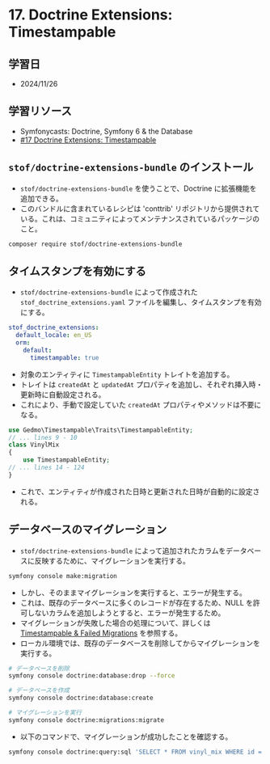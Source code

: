 # 17. Doctrine Extensions: Timestampable

## 学習日

- 2024/11/26

## 学習リソース

- Symfonycasts: Doctrine, Symfony 6 & the Database
- [#17 Doctrine Extensions: Timestampable](https://symfonycasts.com/screencast/symfony-doctrine/timestampable)

## `stof/doctrine-extensions-bundle` のインストール

- `stof/doctrine-extensions-bundle` を使うことで、Doctrine に拡張機能を追加できる。
- このバンドルに含まれているレシピは 'conttrib' リポジトリから提供されている。これは、コミュニティによってメンテナンスされているパッケージのこと。

```bash
composer require stof/doctrine-extensions-bundle
```

## タイムスタンプを有効にする

- `stof/doctrine-extensions-bundle` によって作成された `stof_doctrine_extensions.yaml` ファイルを編集し、タイムスタンプを有効にする。

```yaml
stof_doctrine_extensions:
  default_locale: en_US
  orm:
    default:
      timestampable: true
```

- 対象のエンティティに `TimestampableEntity` トレイトを追加する。
- トレイトは `createdAt` と `updatedAt` プロパティを追加し、それぞれ挿入時・更新時に自動設定される。
- これにより、手動で設定していた `createdAt` プロパティやメソッドは不要になる。

```php
use Gedmo\Timestampable\Traits\TimestampableEntity;
// ... lines 9 - 10
class VinylMix
{
    use TimestampableEntity;
// ... lines 14 - 124
}
```

- これで、エンティティが作成された日時と更新された日時が自動的に設定される。

## データベースのマイグレーション

- `stof/doctrine-extensions-bundle` によって追加されたカラムをデータベースに反映するために、マイグレーションを実行する。

```bash
symfony console make:migration
```

- しかし、そのままマイグレーションを実行すると、エラーが発生する。
- これは、既存のデータベースに多くのレコードが存在するため、NULL を許可しないカラムを追加しようとすると、エラーが発生するため。
- マイグレーションが失敗した場合の処理について、詳しくは [Timestampable & Failed Migrations](https://symfonycasts.com/screencast/symfony5-doctrine/bad-migrations) を参照する。
- ローカル環境では、既存のデータベースを削除してからマイグレーションを実行する。

```bash
# データベースを削除
symfony console doctrine:database:drop --force

# データベースを作成
symfony console doctrine:database:create

# マイグレーションを実行
symfony console doctrine:migrations:migrate
```

- 以下のコマンドで、マイグレーションが成功したことを確認する。

```bash
symfony console doctrine:query:sql 'SELECT * FROM vinyl_mix WHERE id = 7' # id の値は適宜変更する
```
